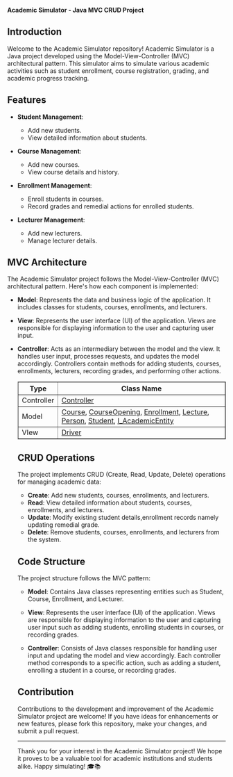 **Academic Simulator - Java MVC CRUD Project**

## Introduction

Welcome to the Academic Simulator repository! Academic Simulator is a Java project developed using the Model-View-Controller (MVC) architectural pattern. This simulator aims to simulate various academic activities such as student enrollment, course registration, grading, and academic progress tracking.

## Features

- **Student Management**:
  - Add new students.
  - View detailed information about students.

- **Course Management**:
  - Add new courses.
  - View course details and history.

- **Enrollment Management**:
  - Enroll students in courses.
  - Record grades and remedial actions for enrolled students.

- **Lecturer Management**:
  - Add new lecturers.
  - Manage lecturer details.

## MVC Architecture

The Academic Simulator project follows the Model-View-Controller (MVC) architectural pattern. Here's how each component is implemented:

- **Model**: Represents the data and business logic of the application. It includes classes for students, courses, enrollments, and lecturers.

- **View**: Represents the user interface (UI) of the application. Views are responsible for displaying information to the user and capturing user input.

- **Controller**: Acts as an intermediary between the model and the view. It handles user input, processes requests, and updates the model accordingly. Controllers contain methods for adding students, courses, enrollments, lecturers, recording grades, and performing other actions.

     <table border="1">
  <tr>
    <th>Type</th>
    <th>Class Name</th>
  </tr>
  <tr>
    <td>Controller</td>
    <td>
      <a href="https://github.com/wilsonsihombing/Academic-Simulator-MVC-Java/blob/main/Academic%20Simulator/src/academic/model/Controller.java">Controller</a>
    </td>
  </tr>
  <tr>
    <td>Model</td>
    <td>
      <a href="https://github.com/wilsonsihombing/Academic-Simulator-MVC-Java/blob/main/Academic%20Simulator/src/academic/model/Course.java">Course</a>, 
      <a href="https://github.com/wilsonsihombing/Academic-Simulator-MVC-Java/blob/main/Academic%20Simulator/src/academic/model/CourseOpening.java">CourseOpening</a>, 
      <a href="https://github.com/wilsonsihombing/Academic-Simulator-MVC-Java/blob/main/Academic%20Simulator/src/academic/model/Enrollment.java">Enrollment</a>, 
      <a href="https://github.com/wilsonsihombing/Academic-Simulator-MVC-Java/blob/main/Academic%20Simulator/src/academic/model/Lecture.java">Lecture</a>, 
      <a href="https://github.com/wilsonsihombing/Academic-Simulator-MVC-Java/blob/main/Academic%20Simulator/src/academic/model/Person.java">Person</a>, 
      <a href="https://github.com/wilsonsihombing/Academic-Simulator-MVC-Java/blob/main/Academic%20Simulator/src/academic/model/Student.java">Student</a>,
      <a href="https://github.com/wilsonsihombing/Academic-Simulator-MVC-Java/blob/main/Academic%20Simulator/src/academic/model/I_AcademicEntity.java">I_AcademicEntity</a>
    </td>
  </tr>
  <tr>
    <td>VIew</td>
    <td>
      <a href= "https://github.com/wilsonsihombing/Academic-Simulator-MVC-Java/blob/main/Academic%20Simulator/src/academic/driver/Driver1.java">Driver</a>
    </td>
  </tr>
</table>





## CRUD Operations

The project implements CRUD (Create, Read, Update, Delete) operations for managing academic data:

- **Create**: Add new students, courses, enrollments, and lecturers.
- **Read**: View detailed information about students, courses, enrollments, and lecturers.
- **Update**: Modify existing student details,enrollment records namely updating remedial grade.
- **Delete**: Remove students, courses, enrollments, and lecturers from the system.

## Code Structure

The project structure follows the MVC pattern:

- **Model**: Contains Java classes representing entities such as Student, Course, Enrollment, and Lecturer.

- **View**: Represents the user interface (UI) of the application. Views are responsible for displaying information to the user and capturing user input such as adding students, enrolling students in courses, or recording grades.

- **Controller**: Consists of Java classes responsible for handling user input and updating the model and view accordingly. Each controller method corresponds to a specific action, such as adding a student, enrolling a student in a course, or recording grades.

## Contribution

Contributions to the development and improvement of the Academic Simulator project are welcome! If you have ideas for enhancements or new features, please fork this repository, make your changes, and submit a pull request.


---

Thank you for your interest in the Academic Simulator project! We hope it proves to be a valuable tool for academic institutions and students alike. Happy simulating! 🎓📚
